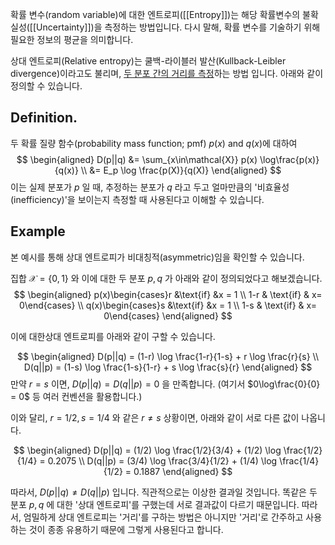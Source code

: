 확률 변수(random variable)에 대한 엔트로피([[Entropy]])는 해당 확률변수의 불확실성([[Uncertainty]])을 측정하는 방법입니다. 다시 말해, 확률 변수를 기술하기 위해 필요한 정보의 평균을 의미합니다.

상대 엔트로피(Relative entropy)는 쿨백-라이블러 발산(Kullback-Leibler divergence)이라고도 불리며, <u>두 분포 간의 거리를 측정</u>하는 방법 입니다. 아래와 같이 정의할 수 있습니다.

## Definition.
두 확률 질량 함수(probability mass function; pmf) $p(x) \text{ and } q(x)$에 대하여
$$
\begin{aligned}
D(p||q) &= \sum_{x\in\mathcal{X}} p(x) \log\frac{p(x)}{q(x)} \\
&= E_p \log \frac{p(X)}{q(X)}
\end{aligned}
$$
이는 실제 분포가 $p$ 일 때, 추정하는 분포가 $q$ 라고 두고 얼마만큼의 '비효율성(inefficiency)'을 보이는지 측정할 때 사용된다고 이해할 수 있습니다.

## Example
본 예시를 통해 상대 엔트로피가 비대칭적(asymmetric)임을 확인할 수 있습니다.

집합 $\mathcal{X} = \{0, 1\}$ 와 이에 대한 두 분포 $p, q$ 가 아래와 같이 정의되었다고 해보겠습니다.
$$
\begin{aligned}
p(x)\begin{cases}r &\text{if} &x = 1 \\ 1-r & \text{if} & x= 0\end{cases} \\
q(x)\begin{cases}s &\text{if} &x = 1 \\ 1-s & \text{if} & x= 0\end{cases}
\end{aligned}
$$

이에 대한상대 엔트로피를 아래와 같이 구할 수 있습니다.

$$
\begin{aligned}
D(p||q) = (1-r) \log \frac{1-r}{1-s} + r \log \frac{r}{s} \\
D(q||p) = (1-s) \log \frac{1-s}{1-r} + s \log \frac{s}{r}
\end{aligned}
$$
만약 $r=s$ 이면, $D(p||q) = D(q||p) = 0$ 을 만족합니다. (여기서 $0\log\frac{0}{0} = 0$ 등 여러 컨벤션을 활용합니다.)

이와 달리, $r=1/2, s=1/4$ 와 같은 $r \neq s$ 상황이면, 아래와 같이 서로 다른 값이 나옵니다.

$$
\begin{aligned}
D(p||q) = (1/2) \log \frac{1/2}{3/4} + (1/2) \log \frac{1/2}{1/4} = 0.2075 \\
D(q||p) = (3/4) \log \frac{3/4}{1/2} + (1/4) \log \frac{1/4}{1/2} = 0.1887
\end{aligned}
$$

따라서, $D(p||q) \neq D(q||p)$ 입니다. 직관적으로는 이상한 결과일 것입니다. 똑같은 두 분포 $p, q$ 에 대한 '상대 엔트로피'를 구했는데 서로 결과값이 다르기 때문입니다. 따라서, 엄밀하게 상대 엔트로피는 '거리'를 구하는 방법은 아니지만 '거리'로 간주하고 사용하는 것이 종종 유용하기 때문에 그렇게 사용된다고 합니다.